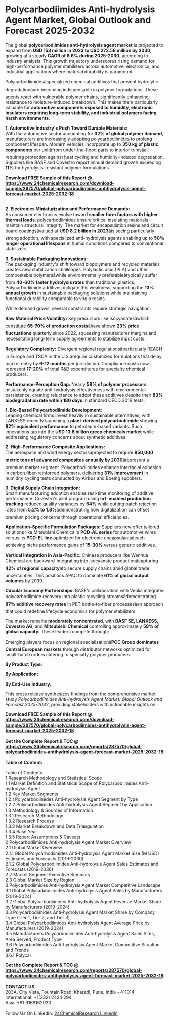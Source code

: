<h1>Polycarbodiimides Anti-hydrolysis Agent Market, Global Outlook and Forecast 2025-2032</h1><p>The global <strong>polycarbodiimides anti-hydrolysis agent market</strong> is projected to expand from <strong>USD 153 million in 2023 to USD 272.58 million by 2030</strong>, growing at a steady <strong>CAGR of 8.6% during 2025-2030</strong>, according to industry analysis. This growth trajectory underscores rising demand for high-performance polymer stabilizers across automotive, electronics, and industrial applications where material durability is paramount.</p><p>Polycarbodiimidesâspecialized chemical additives that prevent hydrolytic degradationâare becoming indispensable in polymer formulations. These agents react with vulnerable polymer chains, significantly enhancing resistance to moisture-induced breakdown. This makes them particularly valuable for <strong>automotive components exposed to humidity, electronic insulators requiring long-term stability, and industrial polymers facing harsh environments</strong>.</p><p><strong>1. Automotive Industry's Push Toward Durable Materials:</strong><br>
With the automotive sector accounting for <strong>32% of global polymer demand</strong>, manufacturers are increasingly adopting polycarbodiimides to prolong component lifespan. Modern vehicles incorporate up to <strong>350 kg of plastic components</strong> per unitâfrom under-the-hood parts to interior trimsâall requiring protection against heat cycling and humidity-induced degradation. Suppliers like BASF and Covestro report annual demand growth exceeding <strong>11%</strong> for hydrolysis-resistant polymer formulations.</p><div><b>Download FREE Sample of this Report @ 
            <a href="https://www.24chemicalresearch.com/download-sample/287570/global-polycarbodiimides-antihydrolysis-agent-forecast-market-2025-2032-18">
            https://www.24chemicalresearch.com/download-sample/287570/global-polycarbodiimides-antihydrolysis-agent-forecast-market-2025-2032-18</a></b></div><br><p><strong>2. Electronics Miniaturization and Performance Demands:</strong><br>
As consumer electronics evolve toward <strong>smaller form factors with higher thermal loads</strong>, polycarbodiimides ensure critical insulating materials maintain structural integrity. The market for encapsulation resins and circuit board coatingsâvalued at <strong>USD 8.2 billion in 2023</strong>âis seeing particularly strong adoption, with specialized anti-hydrolysis agents enabling up to <strong>50% longer operational lifespans</strong> in humid conditions compared to conventional stabilizers.</p><p><strong>3. Sustainable Packaging Innovations:</strong><br>
The packaging industry's shift toward biopolymers and recycled materials creates new stabilization challenges. Polylactic acid (PLA) and other compostable polymersâwhile environmentally preferableâtypically suffer from <strong>40-60% faster hydrolysis rates</strong> than traditional plastics. Polycarbodiimide additives mitigate this weakness, supporting the <strong>13% annual growth</strong> in sustainable packaging solutions while maintaining functional durability comparable to virgin resins.</p><p>While demand grows, several constraints require strategic navigation:</p><p><strong>Raw Material Price Volatility:</strong> Key precursors like isocyanatesâwhich constitute <strong>65-70% of production costs</strong>âhave shown <strong>23% price fluctuations</strong> quarterly since 2022, squeezing manufacturer margins and necessitating long-term supply agreements to stabilize input costs.</p><p><strong>Regulatory Complexity:</strong> Divergent regional regulationsâparticularly REACH in Europe and TSCA in the U.S.ârequire customized formulations that delay market entry by <strong>9-12 months</strong> per jurisdiction. Compliance costs now represent <strong>17-20%</strong> of total R&amp;D expenditures for specialty chemical producers.</p><p><strong>Performance-Perception Gap:</strong> Nearly <strong>58% of polymer processors</strong> mistakenly equate anti-hydrolysis effectiveness with environmental persistence, creating reluctance to adopt these additives despite their <strong>83% biodegradation rate within 180 days</strong> in standard OECD 301B tests.</p><p><strong>1. Bio-Based Polycarbodiimide Development:</strong><br>
Leading chemical firms invest heavily in sustainable alternatives, with LANXESS recently launching a <strong>plant-derived polycarbodiimide</strong> showing <strong>92% equivalent performance</strong> to petroleum-based variants. Such innovations tap into the <strong>USD 13.8 billion green chemicals market</strong> while addressing regulatory concerns about synthetic additives.</p><p><strong>2. High-Performance Composite Applications:</strong><br>
The aerospace and wind energy sectorsâprojected to require <strong>850,000 metric tons of advanced composites annually by 2030</strong>ârepresent a premium market segment. Polycarbodiimides enhance interfacial adhesion in carbon fiber-reinforced polymers, delivering <strong>31% improvement</strong> in humidity cycling tests conducted by Airbus and Boeing suppliers.</p><p><strong>3. Digital Supply Chain Integration:</strong><br>
Smart manufacturing adoption enables real-time monitoring of additive performance. Covestro's pilot program using <strong>IoT-enabled production tracking</strong> reduced quality variances by <strong>64%</strong> while cutting batch rejection rates from <strong>5.2% to 1.8%</strong>âdemonstrating how digitalization can offset premium pricing concerns through operational efficiencies.</p><p><strong>Application-Specific Formulation Packages:</strong> Suppliers now offer tailored solutions like Mitsubishi Chemical's <strong>PCD-AL series</strong> for automotive wires versus its <strong>PCD-EL line</strong> optimized for electronic encapsulantsâeach achieving niche performance gains of <strong>15-30%</strong> versus generic additives.</p><p><strong>Vertical Integration in Asia-Pacific:</strong> Chinese producers like Wanhua Chemical are backward-integrating into isocyanate productionâcapturing <strong>42% of regional capacity</strong>âto secure supply chains amid global trade uncertainties. This positions APAC to dominate <strong>61% of global output volumes</strong> by 2030.</p><p><strong>Circular Economy Partnerships:</strong> BASF's collaboration with Veolia integrates polycarbodiimide recovery into plastic recycling streamsâdemonstrating <strong>87% additive recovery rates</strong> in PET bottle-to-fiber processesâan approach that could redefine lifecycle economics for polymer stabilizers.</p><p>The market remains <strong>moderately concentrated</strong>, with <strong>BASF SE, LANXESS, Covestro AG</strong>, and <strong>Mitsubishi Chemical</strong> controlling approximately <strong>58% of global capacity</strong>. These leaders compete through:</p><p>Emerging players focus on regional specializationâ<strong>PCC Group dominates Central European markets</strong> through distributor networks optimized for small-batch orders catering to specialty polymer producers.</p><p><strong>By Product Type:</strong></p><p><strong>By Application:</strong></p><p><strong>By End-Use Industry:</strong></p><p>This press release synthesizes findings from the comprehensive market study <em>Polycarbodiimides Anti-hydrolysis Agent Market: Global Outlook and Forecast 2025-2032</em>, providing stakeholders with actionable insights on:</p><div><b>Download FREE Sample of this Report @ 
            <a href="https://www.24chemicalresearch.com/download-sample/287570/global-polycarbodiimides-antihydrolysis-agent-forecast-market-2025-2032-18">
            https://www.24chemicalresearch.com/download-sample/287570/global-polycarbodiimides-antihydrolysis-agent-forecast-market-2025-2032-18</a></b></div><br><div><b>Get the Complete Report & TOC @ 
            <a href="https://www.24chemicalresearch.com/reports/287570/global-polycarbodiimides-antihydrolysis-agent-forecast-market-2025-2032-18">
            https://www.24chemicalresearch.com/reports/287570/global-polycarbodiimides-antihydrolysis-agent-forecast-market-2025-2032-18</a></b></div><br>
            <b>Table of Content:</b><p>Table of Contents<br />
1 Research Methodology and Statistical Scope<br />
1.1 Market Definition and Statistical Scope of Polycarbodiimides Anti-hydrolysis Agent<br />
1.2 Key Market Segments<br />
1.2.1 Polycarbodiimides Anti-hydrolysis Agent Segment by Type<br />
1.2.2 Polycarbodiimides Anti-hydrolysis Agent Segment by Application<br />
1.3 Methodology & Sources of Information<br />
1.3.1 Research Methodology<br />
1.3.2 Research Process<br />
1.3.3 Market Breakdown and Data Triangulation<br />
1.3.4 Base Year<br />
1.3.5 Report Assumptions & Caveats<br />
2 Polycarbodiimides Anti-hydrolysis Agent Market Overview<br />
2.1 Global Market Overview<br />
2.1.1 Global Polycarbodiimides Anti-hydrolysis Agent Market Size (M USD) Estimates and Forecasts (2019-2030)<br />
2.1.2 Global Polycarbodiimides Anti-hydrolysis Agent Sales Estimates and Forecasts (2019-2030)<br />
2.2 Market Segment Executive Summary<br />
2.3 Global Market Size by Region<br />
3 Polycarbodiimides Anti-hydrolysis Agent Market Competitive Landscape<br />
3.1 Global Polycarbodiimides Anti-hydrolysis Agent Sales by Manufacturers (2019-2024)<br />
3.2 Global Polycarbodiimides Anti-hydrolysis Agent Revenue Market Share by Manufacturers (2019-2024)<br />
3.3 Polycarbodiimides Anti-hydrolysis Agent Market Share by Company Type (Tier 1, Tier 2, and Tier 3)<br />
3.4 Global Polycarbodiimides Anti-hydrolysis Agent Average Price by Manufacturers (2019-2024)<br />
3.5 Manufacturers Polycarbodiimides Anti-hydrolysis Agent Sales Sites, Area Served, Product Type<br />
3.6 Polycarbodiimides Anti-hydrolysis Agent Market Competitive Situation and Trends<br />
3.6.1 Polycar</p><div><b>Get the Complete Report & TOC @ 
            <a href="https://www.24chemicalresearch.com/reports/287570/global-polycarbodiimides-antihydrolysis-agent-forecast-market-2025-2032-18">
            https://www.24chemicalresearch.com/reports/287570/global-polycarbodiimides-antihydrolysis-agent-forecast-market-2025-2032-18</a></b></div><br><b>CONTACT US:</b><br>
            203A, City Vista, Fountain Road, Kharadi, Pune, India - 411014<br>
            International: +1(332) 2424 294<br>
            Asia: +91 9169162030 <br><br>
            Follow Us On LinkedIn: <a href="https://www.linkedin.com/company/24chemicalresearch/">24ChemicalResearch LinkedIn</a>